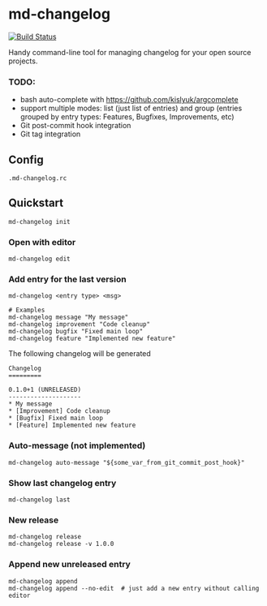 md-changelog
============
[![Build Status](https://travis-ci.org/prawn-cake/md-changelog.svg?branch=master)](https://travis-ci.org/prawn-cake/md-changelog)

Handy command-line tool for managing changelog for your open source projects.


### TODO:

* bash auto-complete with https://github.com/kislyuk/argcomplete
* support multiple modes: list (just list of entries) and group (entries grouped by entry types: Features, Bugfixes, Improvements, etc)
* Git post-commit hook integration
* Git tag integration


## Config

    .md-changelog.rc


## Quickstart

    md-changelog init

   
### Open with editor

    md-changelog edit
    
    
### Add entry for the last version

    md-changelog <entry type> <msg>
    
    # Examples
    md-changelog message "My message"
    md-changelog improvement "Code cleanup"
    md-changelog bugfix "Fixed main loop"
    md-changelog feature "Implemented new feature"
    
The following changelog will be generated

    Changelog
    =========
    
    0.1.0+1 (UNRELEASED)
    --------------------
    * My message
    * [Improvement] Code cleanup
    * [Bugfix] Fixed main loop
    * [Feature] Implemented new feature


### Auto-message (not implemented)

    md-changelog auto-message "${some_var_from_git_commit_post_hook}"
    

### Show last changelog entry

    md-changelog last
    

### New release

    md-changelog release
    md-changelog release -v 1.0.0


### Append new unreleased entry

    md-changelog append
    md-changelog append --no-edit  # just add a new entry without calling editor 
    

